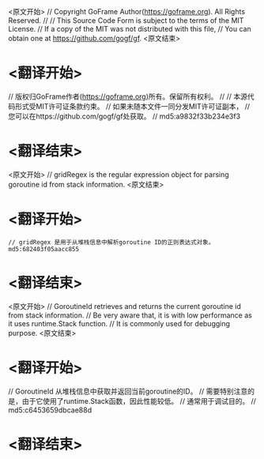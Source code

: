 
<原文开始>
// Copyright GoFrame Author(https://goframe.org). All Rights Reserved.
//
// This Source Code Form is subject to the terms of the MIT License.
// If a copy of the MIT was not distributed with this file,
// You can obtain one at https://github.com/gogf/gf.
<原文结束>

# <翻译开始>
// 版权归GoFrame作者(https://goframe.org)所有。保留所有权利。
//
// 本源代码形式受MIT许可证条款约束。
// 如果未随本文件一同分发MIT许可证副本，
// 您可以在https://github.com/gogf/gf处获取。
// md5:a9832f33b234e3f3
# <翻译结束>


<原文开始>
// gridRegex is the regular expression object for parsing goroutine id from stack information.
<原文结束>

# <翻译开始>
	// gridRegex 是用于从堆栈信息中解析goroutine ID的正则表达式对象。 md5:682403f05aacc855
# <翻译结束>


<原文开始>
// GoroutineId retrieves and returns the current goroutine id from stack information.
// Be very aware that, it is with low performance as it uses runtime.Stack function.
// It is commonly used for debugging purpose.
<原文结束>

# <翻译开始>
// GoroutineId 从堆栈信息中获取并返回当前goroutine的ID。
// 需要特别注意的是，由于它使用了runtime.Stack函数，因此性能较低。
// 通常用于调试目的。
// md5:c6453659dbcae88d
# <翻译结束>

